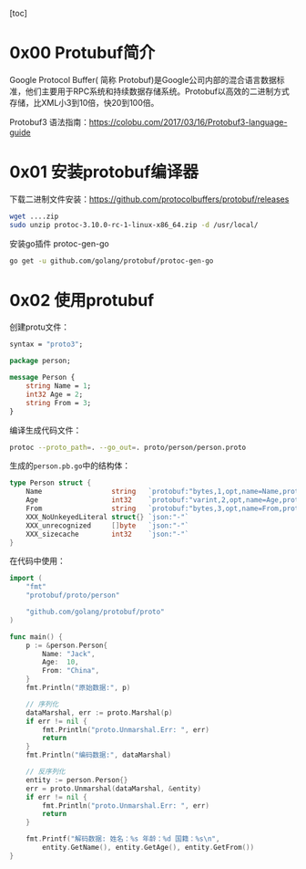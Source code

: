 





[toc]

# 0x00 Protubuf简介

Google Protocol Buffer( 简称 Protobuf)是Google公司内部的混合语言数据标准，他们主要用于RPC系统和持续数据存储系统。Protobuf以高效的二进制方式存储，比XML小3到10倍，快20到100倍。



Protobuf3 语法指南：https://colobu.com/2017/03/16/Protobuf3-language-guide



# 0x01 安装protobuf编译器

下载二进制文件安装：https://github.com/protocolbuffers/protobuf/releases

```bash
wget ....zip
sudo unzip protoc-3.10.0-rc-1-linux-x86_64.zip -d /usr/local/
```

安装go插件 protoc-gen-go

```bash
go get -u github.com/golang/protobuf/protoc-gen-go
```



# 0x02 使用protubuf

创建protu文件：

```protobuf
syntax = "proto3";

package person;

message Person {
    string Name = 1;
    int32 Age = 2;
    string From = 3;
}
```

编译生成代码文件：

```bash
protoc --proto_path=. --go_out=. proto/person/person.proto
```

生成的`person.pb.go`中的结构体：

```go
type Person struct {
    Name                 string   `protobuf:"bytes,1,opt,name=Name,proto3" json:"Name,omitempty"`
    Age                  int32    `protobuf:"varint,2,opt,name=Age,proto3" json:"Age,omitempty"`
    From                 string   `protobuf:"bytes,3,opt,name=From,proto3" json:"From,omitempty"`
    XXX_NoUnkeyedLiteral struct{} `json:"-"`
    XXX_unrecognized     []byte   `json:"-"`
    XXX_sizecache        int32    `json:"-"`
}
```



在代码中使用：

```go
import (
    "fmt"
    "protobuf/proto/person"

    "github.com/golang/protobuf/proto"
)

func main() {
    p := &person.Person{
        Name: "Jack",
        Age:  10,
        From: "China",
    }
    fmt.Println("原始数据:", p)

    // 序列化
    dataMarshal, err := proto.Marshal(p)
    if err != nil {
        fmt.Println("proto.Unmarshal.Err: ", err)
        return
    }
    fmt.Println("编码数据:", dataMarshal)

    // 反序列化
    entity := person.Person{}
    err = proto.Unmarshal(dataMarshal, &entity)
    if err != nil {
        fmt.Println("proto.Unmarshal.Err: ", err)
        return
    }

    fmt.Printf("解码数据: 姓名：%s 年龄：%d 国籍：%s\n",
        entity.GetName(), entity.GetAge(), entity.GetFrom())
}
```